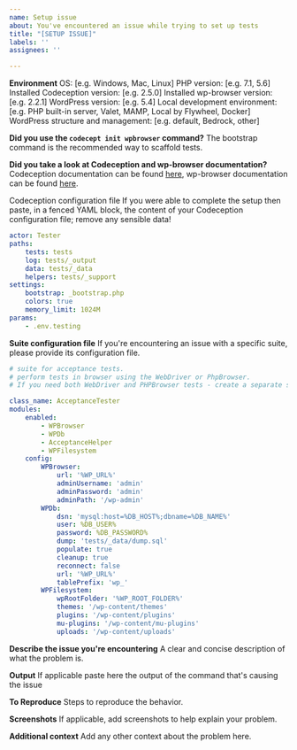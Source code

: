```yaml
---
name: Setup issue
about: You've encountered an issue while trying to set up tests
title: "[SETUP ISSUE]"
labels: ''
assignees: ''

---
```


**Environment**
OS: [e.g. Windows, Mac, Linux]
PHP version: [e.g. 7.1, 5.6]
Installed Codeception version: [e.g. 2.5.0]
Installed wp-browser version: [e.g. 2.2.1]
WordPress version: [e.g. 5.4]
Local development environment: [e.g. PHP built-in server, Valet, MAMP, Local by Flywheel, Docker]
WordPress structure and management: [e.g. default, Bedrock, other]

**Did you use the `codecept init wpbrowser` command?**
The bootstrap command is the recommended way to scaffold tests.

**Did you take a look at Codeception and wp-browser documentation?**
Codeception documentation can be found [here](https://codeception.com/docs/01-Introduction), wp-browser documentation can be found [here](https://wpbrowser.wptestkit.dev/).

Codeception configuration file
If you were able to complete the setup then paste, in a fenced YAML block, the content of your Codeception configuration file; remove any sensible data!

```yaml
actor: Tester
paths:
    tests: tests
    log: tests/_output
    data: tests/_data
    helpers: tests/_support
settings:
    bootstrap: _bootstrap.php
    colors: true
    memory_limit: 1024M
params:
    - .env.testing
```

**Suite configuration file**
If you're encountering an issue with a specific suite, please provide its configuration file.

```yaml
# suite for acceptance tests.
# perform tests in browser using the WebDriver or PhpBrowser.
# If you need both WebDriver and PHPBrowser tests - create a separate suite.

class_name: AcceptanceTester
modules:
    enabled:
        - WPBrowser
        - WPDb
        - AcceptanceHelper
        - WPFilesystem
    config:
        WPBrowser:
            url: '%WP_URL%'
            adminUsername: 'admin'
            adminPassword: 'admin'
            adminPath: '/wp-admin'
        WPDb:
            dsn: 'mysql:host=%DB_HOST%;dbname=%DB_NAME%'
            user: %DB_USER%
            password: %DB_PASSWORD%
            dump: 'tests/_data/dump.sql'
            populate: true
            cleanup: true
            reconnect: false
            url: '%WP_URL%'
            tablePrefix: 'wp_'
        WPFilesystem:
            wpRootFolder: '%WP_ROOT_FOLDER%'
            themes: '/wp-content/themes'
            plugins: '/wp-content/plugins'
            mu-plugins: '/wp-content/mu-plugins'
            uploads: '/wp-content/uploads'
```

**Describe the issue you're encountering**
A clear and concise description of what the problem is.

**Output**
If applicable paste here the output of the command that's causing the issue

**To Reproduce**
Steps to reproduce the behavior.

**Screenshots**
If applicable, add screenshots to help explain your problem.

**Additional context**
Add any other context about the problem here.
